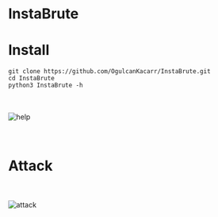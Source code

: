 # InstaBrute
# Install
```
git clone https://github.com/OgulcanKacarr/InstaBrute.git
cd InstaBrute
python3 InstaBrute -h
```
<br><br>
![help](https://github.com/OgulcanKacarr/InstaBrute/blob/main/İmages/help.pnp.png)<br><br>
<br>
# Attack
<br><br>
![attack](https://github.com/OgulcanKacarr/InstaBrute/blob/main/İmages/Attack.png)<br><br>
